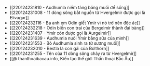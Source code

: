 - [[220124231810 - Audhumla niếm tảng băng muối để sống]]
- [[220124231008 - 11 dòng sông bắt nguồn từ Hvergelmir được gọi là Elivagar]]
- [[220124232116 - Ba anh em Odin giết Ymir vì nó trở nên độc ác]]
- [[220124232218 - Odin biến con trai của Bergelmir thành đại bàng]]
- [[220124231407 - Ymir còn được gọi là Aurgelmir]]
- [[220124231639 - Audhumla nuôi Ymir bằng sữa của mình]]
- [[220124231553 - Bò Audhumla sinh ra từ sương muối]]
- [[220124232010 - Bestla là con gái của Bolthorn]]
- [[220124231255 - Tên của 11 dòng sông chảy ra từ Hvergelmir]]
- [[@ thanthoaibacau.info, Kiến tạo thế giới  Thần thoại Bắc Âu]]
